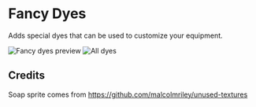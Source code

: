 # Fancy Dyes
Adds special dyes that can be used to customize your equipment.

![Fancy dyes preview](https://www.haizor.net/minecraft/fancy-dyes/dyes.gif)
![All dyes](https://www.haizor.net/minecraft/fancy-dyes/all_dyes.gif)
## Credits
Soap sprite comes from https://github.com/malcolmriley/unused-textures